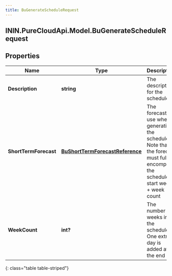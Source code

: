 ```yaml
---
title: BuGenerateScheduleRequest
---
```

## ININ.PureCloudApi.Model.BuGenerateScheduleRequest

## Properties

|Name | Type | Description | Notes|
|------------ | ------------- | ------------- | -------------|
| **Description** | **string** | The description for the schedule | |
| **ShortTermForecast** | [**BuShortTermForecastReference**](BuShortTermForecastReference.html) | The forecast to use when generating the schedule.  Note that the forecast must fully encompass the schedule&#39;s start week + week count | |
| **WeekCount** | **int?** | The number of weeks in the schedule. One extra day is added at the end | |
{: class="table table-striped"}


